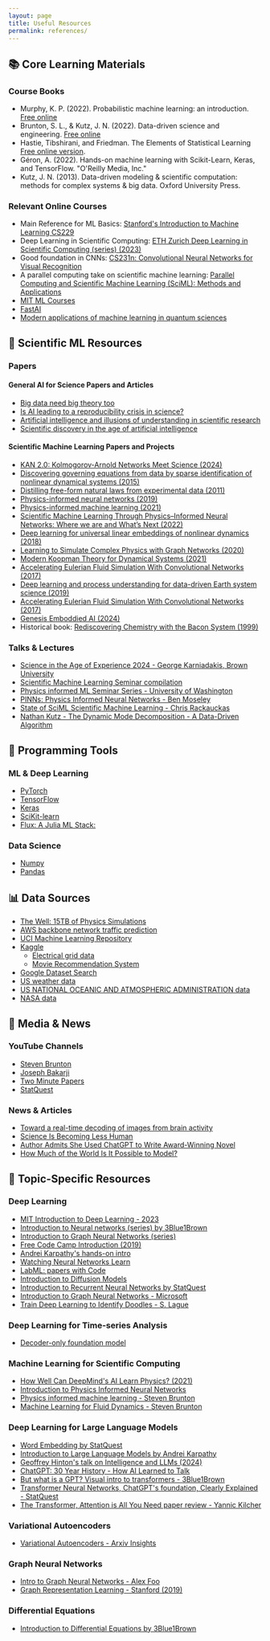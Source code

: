 ```yaml
---
layout: page
title: Useful Resources 
permalink: references/ 
---
```


## 📚 Core Learning Materials

### Course Books
- Murphy, K. P. (2022). Probabilistic machine learning: an introduction. [Free online](https://probml.github.io/pml-book/book1.html)
- Brunton, S. L., & Kutz, J. N. (2022). Data-driven science and engineering. [Free online](https://faculty.washington.edu/sbrunton/DataBookV2.pdf)
- Hastie, Tibshirani, and Friedman. The Elements of Statistical Learning [Free online version](https://hastie.su.domains/ElemStatLearn/).
- Géron, A. (2022). Hands-on machine learning with Scikit-Learn, Keras, and TensorFlow. "O'Reilly Media, Inc."
- Kutz, J. N. (2013). Data-driven modeling & scientific computation: methods for complex systems & big data. Oxford University Press.

### Relevant Online Courses
- Main Reference for ML Basics: [Stanford's Introduction to Machine Learning CS229](https://cs229.stanford.edu/main_notes.pdf)
- Deep Learning in Scientific Computing: [ETH Zurich Deep Learning in Scientific Computing (series) (2023)](https://www.youtube.com/playlist?list=PLJkYEExhe7rYY5HjpIJbgo-tDZ3bIAqAm)
- Good foundation in CNNs: [CS231n: Convolutional Neural Networks for Visual Recognition](https://cs231n.github.io/)
- A parallel computing take on scientific machine learning: [Parallel Computing and Scientific Machine Learning (SciML): Methods and Applications](https://book.sciml.ai/)
- [MIT ML Courses](https://deeplearning.mit.edu/)
- [FastAI](https://course.fast.ai/)
- [Modern applications of machine learning in quantum sciences](https://arxiv.org/abs/2204.04198)

## 🧪 Scientific ML Resources

### Papers

#### General AI for Science Papers and Articles
- [Big data need big theory too](https://royalsocietypublishing.org/doi/full/10.1098/rsta.2016.0153)
- [Is AI leading to a reproducibility crisis in science?](https://www.nature.com/articles/d41586-023-03817-6)
- [Artificial intelligence and illusions of understanding in scientific research](https://www.nature.com/articles/s41586-024-07146-0)
- [Scientific discovery in the age of artificial intelligence](https://www.nature.com/articles/s41586-023-06221-2)

#### Scientific Machine Learning Papers and Projects
- [KAN 2.0: Kolmogorov-Arnold Networks Meet Science (2024)](https://arxiv.org/pdf/2408.10205)
- [Discovering governing equations from data by sparse identification of nonlinear dynamical systems (2015)](https://www.pnas.org/doi/abs/10.1073/pnas.1517384113)
- [Distilling free-form natural laws from experimental data (2011)](https://www.science.org/doi/pdf/10.1126/science.1165893)
- [Physics-informed neural networks (2019)](https://www.sciencedirect.com/science/article/pii/S0021999118307125)
- [Physics-informed machine learning (2021)](https://www.nature.com/articles/s42254-021-00314-5)
- [Scientific Machine Learning Through Physics–Informed Neural Networks: Where we are and What’s Next (2022)](https://link.springer.com/article/10.1007/s10915-022-01939-z)
- [Deep learning for universal linear embeddings of nonlinear dynamics (2018)](https://www.nature.com/articles/s41467-018-07210-0)
- [Learning to Simulate Complex Physics with Graph Networks (2020)](https://proceedings.mlr.press/v119/sanchez-gonzalez20a.html)
- [Modern Koopman Theory for Dynamical Systems (2021)](https://arxiv.org/abs/2102.12086)
- [Accelerating Eulerian Fluid Simulation With Convolutional Networks (2017)](https://proceedings.mlr.press/v70/tompson17a/tompson17a.pdf)
- [Deep learning and process understanding for data-driven Earth system science (2019)](https://www.nature.com/articles/s41586-019-0912-1)
- [Accelerating Eulerian Fluid Simulation With Convolutional Networks (2017)](https://proceedings.mlr.press/v70/tompson17a/tompson17a.pdf)
- [Genesis Emboddied AI (2024)](https://github.com/Genesis-Embodied-AI/Genesis)
- Historical book: [Rediscovering Chemistry with the Bacon System (1999)](https://link.springer.com/chapter/10.1007/978-3-662-12405-5_10)


### Talks & Lectures
- [Science in the Age of Experience 2024 - George Karniadakis, Brown University](https://www.youtube.com/watch?v=Ybj9t-yAA-E)
- [Scientific Machine Learning Seminar compilation](https://www.youtube.com/playlist?list=PLw74xLHy0_j8DXxAKb15DbgtNvUOeTPbZ)
- [Physics informed ML Seminar Series - University of Washington](https://www.youtube.com/@PhysicsInformedMachineLearning)
- [PINNs: Physics Informed Neural Networks - Ben Moseley](https://www.youtube.com/watch?v=G_hIppUWcsc&ab_channel=JousefMuradLITE)
- [State of SciML Scientific Machine Learning - Chris Rackauckas](https://www.youtube.com/watch?v=eSeY4K4bITI&ab_channel=TheJuliaProgrammingLanguage)
- [Nathan Kutz - The Dynamic Mode Decomposition - A Data-Driven Algorithm](https://www.youtube.com/watch?v=-VENSFxJstU&list=PLw74xLHy0_j8DXxAKb15DbgtNvUOeTPbZ&ab_channel=TheAlanTuringInstitute)

## 🔧 Programming Tools

### ML & Deep Learning
- [PyTorch](https://pytorch.org/)
- [TensorFlow](https://www.tensorflow.org/)
- [Keras](https://keras.io/)
- [SciKit-learn](https://scikit-learn.org/stable/)
- [Flux: A Julia ML Stack:](https://fluxml.ai/)

### Data Science
- [Numpy](https://numpy.org/)
- [Pandas](https://pandas.pydata.org/)

## 📊 Data Sources

- [The Well: 15TB of Physics Simulations](https://polymathic-ai.org/the_well/)
- [AWS backbone network traffic prediction](https://aws.amazon.com/blogs/machine-learning/mitigating-risk-aws-backbone-network-traffic-prediction-using-graphstorm/)
- [UCI Machine Learning Repository](https://archive.ics.uci.edu/ml/index.php)
- [Kaggle](https://www.kaggle.com/)
    - [Electrical grid data](https://www.kaggle.com/robikscube/hourly-energy-consumption)
    - [Movie Recommendation System](https://www.kaggle.com/code/ibtesama/getting-started-with-a-movie-recommendation-system)
- [Google Dataset Search](https://datasetsearch.research.google.com/)
- [US weather data](https://www.ncdc.noaa.gov/data-access/)
- [US NATIONAL OCEANIC AND ATMOSPHERIC ADMINISTRATION data](https://www.noaa.gov/data)
- [NASA data](https://data.nasa.gov/)

## 🎥 Media & News

### YouTube Channels
- [Steven Brunton](https://www.youtube.com/c/eigensteve)
- [Joseph Bakarji](https://www.youtube.com/@JosephBakarji)
- [Two Minute Papers](https://www.youtube.com/@TwoMinutePapers)
- [StatQuest](https://www.youtube.com/@statquest)

### News & Articles
- [Toward a real-time decoding of images from brain activity](https://ai.meta.com/blog/brain-ai-image-decoding-meg-magnetoencephalography/)
- [Science Is Becoming Less Human](https://www.theatlantic.com/technology/archive/2023/12/ai-scientific-research/676304/)
- [Author Admits She Used ChatGPT to Write Award-Winning Novel](https://themessenger.com/tech/author-admits-she-used-chatgpt-to-write-award-winning-novel)
- [How Much of the World Is It Possible to Model?](https://www.newyorker.com/culture/annals-of-inquiry/how-much-of-the-world-is-it-possible-to-model)

## 🎯 Topic-Specific Resources

### Deep Learning
- [MIT Introduction to Deep Learning - 2023](https://www.youtube.com/playlist?list=PLtBw6njQRU-rwp5__7C0oIVt26ZgjG9NI)
- [Introduction to Neural networks (series) by 3Blue1Brown](https://www.youtube.com/playlist?list=PLZHQObOWTQDNU6R1_67000Dx_ZCJB-3pi)
- [Introduction to Graph Neural Networks (series)](https://www.youtube.com/playlist?list=PLV8yxwGOxvvoNkzPfCx2i8an--Tkt7O8Z)
- [Free Code Camp Introduction (2019)](https://www.youtube.com/watch?v=dPWYUELwIdM&ab_channel=freeCodeCamp.org)
- [Andrei Karpathy's hands-on intro](https://www.youtube.com/watch?v=VMj-3S1tku0&list=PLAqhIrjkxbuWI23v9cThsA9GvCAUhRvKZ&index=2&ab_channel=AndrejKarpathy)
- [Watching Neural Networks Learn](https://www.youtube.com/watch?v=TkwXa7Cvfr8&ab_channel=EmergentGarden)
- [LabML: papers with Code](https://nn.labml.ai/)
- [Introduction to Diffusion Models](https://www.youtube.com/watch?v=fbLgFrlTnGU&ab_channel=AriSeff)
- [Introduction to Recurrent Neural Networks by StatQuest](https://www.youtube.com/watch?v=AsNTP8Kwu80&ab_channel=StatQuestwithJoshStarmer)
- [Introduction to Graph Neural Networks - Microsoft](https://www.youtube.com/watch?v=zCEYiCxrL_0&ab_channel=MicrosoftResearch)
- [Train Deep Learning to Identify Doodles - S. Lague](https://www.youtube.com/watch?v=hfMk-kjRv4c&ab_channel=SebastianLague)

### Deep Learning for Time-series Analysis
- [Decoder-only foundation model](https://research.google/blog/a-decoder-only-foundation-model-for-time-series-forecasting/)

### Machine Learning for Scientific Computing

- [How Well Can DeepMind's AI Learn Physics? (2021)](https://www.youtube.com/watch?v=2Bw5f4vYL98&ab_channel=TwoMinutePapers)
- [Introduction to Physics Informed Neural Networks](https://benmoseley.blog/my-research/so-what-is-a-physics-informed-neural-network/)
- [Physics informed machine learning - Steven Brunton](https://www.youtube.com/playlist?list=PLMrJAkhIeNNQ0BaKuBKY43k4xMo6NSbBa)
- [Machine Learning for Fluid Dynamics - Steven Brunton](https://www.youtube.com/playlist?list=PLMrJAkhIeNNQWO3ESiccZmPssvUDFHL4M)

### Deep Learning for Large Language Models
- [Word Embedding by StatQuest](https://www.youtube.com/watch?v=viZrOnJclY0&ab_channel=StatQuestwithJoshStarmer)
- [Introduction to Large Language Models by Andrei Karpathy](https://www.youtube.com/watch?v=zjkBMFhNj_g&ab_channel=AndrejKarpathy)
- [Geoffrey Hinton's talk on Intelligence and LLMs (2024)](https://www.youtube.com/watch?v=N1TEjTeQeg0&ab_channel=UniversityofOxford)
- [ChatGPT: 30 Year History - How AI Learned to Talk](https://www.youtube.com/watch?v=OFS90-FX6pg&ab_channel=ArtoftheProblem)
- [But what is a GPT? Visual intro to transformers - 3Blue1Brown](https://www.youtube.com/watch?v=wjZofJX0v4M&list=PLZHQObOWTQDNU6R1_67000Dx_ZCJB-3pi&index=5&ab_channel=3Blue1Brown)
- [Transformer Neural Networks, ChatGPT's foundation, Clearly Explained - StatQuest](https://www.youtube.com/watch?v=zxQyTK8quyY&list=PLblh5JKOoLUIxGDQs4LFFD--41Vzf-ME1&index=20&ab_channel=StatQuestwithJoshStarmer)
- [The Transformer, Attention is All You Need paper review - Yannic Kilcher](https://www.youtube.com/watch?v=iDulhoQ2pro&ab_channel=TheAISchool)

### Variational Autoencoders
- [Variational Autoencoders - Arxiv Insights](https://www.youtube.com/watch?v=9zKuYvjFFS8&ab_channel=ArxivInsights)

### Graph Neural Networks
- [Intro to Graph Neural Networks - Alex Foo](https://www.youtube.com/watch?v=GXhBEj1ZtE8&ab_channel=AlexFoo)
- [Graph Representation Learning - Stanford (2019)](https://www.youtube.com/watch?v=YrhBZUtgG4E&ab_channel=MachineLearningTV)

### Differential Equations
- [Introduction to Differential Equations by 3Blue1Brown](https://www.youtube.com/playlist?list=PLZHQObOWTQDNPOjrT6KVlfJuKtYTftqH6)
